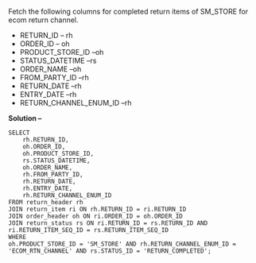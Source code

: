 Fetch the following columns for completed return items of SM_STORE for ecom return channel.
- RETURN_ID – rh
- ORDER_ID – oh
- PRODUCT_STORE_ID –oh
- STATUS_DATETIME –rs
- ORDER_NAME –oh
- FROM_PARTY_ID –rh
- RETURN_DATE –rh
- ENTRY_DATE –rh
- RETURN_CHANNEL_ENUM_ID –rh

**Solution –**
```
SELECT
    rh.RETURN_ID,
    oh.ORDER_ID,
    oh.PRODUCT_STORE_ID,
    rs.STATUS_DATETIME,
    oh.ORDER_NAME,
    rh.FROM_PARTY_ID,
    rh.RETURN_DATE,
    rh.ENTRY_DATE,
    rh.RETURN_CHANNEL_ENUM_ID
FROM return_header rh
JOIN return_item ri ON rh.RETURN_ID = ri.RETURN_ID
JOIN order_header oh ON ri.ORDER_ID = oh.ORDER_ID
JOIN return_status rs ON ri.RETURN_ID = rs.RETURN_ID AND ri.RETURN_ITEM_SEQ_ID = rs.RETURN_ITEM_SEQ_ID 
WHERE
oh.PRODUCT_STORE_ID = 'SM_STORE' AND rh.RETURN_CHANNEL_ENUM_ID = 'ECOM_RTN_CHANNEL' AND rs.STATUS_ID = 'RETURN_COMPLETED';
```